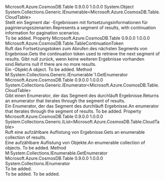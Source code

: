 <Type Name="TableResultSegment" FullName="Microsoft.Azure.CosmosDB.Table.TableResultSegment">
  <TypeSignature Language="C#" Value="public sealed class TableResultSegment : System.Collections.Generic.IEnumerable&lt;Microsoft.Azure.CosmosDB.Table.CloudTable&gt;" />
  <TypeSignature Language="ILAsm" Value=".class public auto ansi sealed beforefieldinit TableResultSegment extends System.Object implements class System.Collections.Generic.IEnumerable`1&lt;class Microsoft.Azure.CosmosDB.Table.CloudTable&gt;, class System.Collections.IEnumerable" />
  <TypeSignature Language="DocId" Value="T:Microsoft.Azure.CosmosDB.Table.TableResultSegment" />
  <TypeSignature Language="VB.NET" Value="Public NotInheritable Class TableResultSegment&#xA;Implements IEnumerable(Of CloudTable)" />
  <TypeSignature Language="F#" Value="type TableResultSegment = class&#xA;    interface seq&lt;CloudTable&gt;&#xA;    interface IEnumerable" />
  <AssemblyInfo>
    <AssemblyName>Microsoft.Azure.CosmosDB.Table</AssemblyName>
    <AssemblyVersion>0.9.0.0</AssemblyVersion>
    <AssemblyVersion>1.0.0.0</AssemblyVersion>
  </AssemblyInfo>
  <Base>
    <BaseTypeName>System.Object</BaseTypeName>
  </Base>
  <Interfaces>
    <Interface>
      <InterfaceName>System.Collections.Generic.IEnumerable&lt;Microsoft.Azure.CosmosDB.Table.CloudTable&gt;</InterfaceName>
    </Interface>
  </Interfaces>
  <Docs>
    <summary>
            <span data-ttu-id="31d51-101">Stellt ein Segment dar <see cref="T:Microsoft.Azure.CosmosDB.Table.CloudTable" /> -Ergebnissen mit fortsetzungsinformationen für paginierungsszenarien.</span><span class="sxs-lookup"><span data-stu-id="31d51-101">Represents a segment of <see cref="T:Microsoft.Azure.CosmosDB.Table.CloudTable" /> results, with continuation information for pagination scenarios.</span></span>
            </summary>
    <remarks>To be added.</remarks>
  </Docs>
  <Members>
    <Member MemberName="ContinuationToken">
      <MemberSignature Language="C#" Value="public Microsoft.Azure.CosmosDB.Table.TableContinuationToken ContinuationToken { get; }" />
      <MemberSignature Language="ILAsm" Value=".property instance class Microsoft.Azure.CosmosDB.Table.TableContinuationToken ContinuationToken" />
      <MemberSignature Language="DocId" Value="P:Microsoft.Azure.CosmosDB.Table.TableResultSegment.ContinuationToken" />
      <MemberSignature Language="VB.NET" Value="Public ReadOnly Property ContinuationToken As TableContinuationToken" />
      <MemberSignature Language="F#" Value="member this.ContinuationToken : Microsoft.Azure.CosmosDB.Table.TableContinuationToken" Usage="Microsoft.Azure.CosmosDB.Table.TableResultSegment.ContinuationToken" />
      <MemberType>Property</MemberType>
      <AssemblyInfo>
        <AssemblyName>Microsoft.Azure.CosmosDB.Table</AssemblyName>
        <AssemblyVersion>0.9.0.0</AssemblyVersion>
        <AssemblyVersion>1.0.0.0</AssemblyVersion>
      </AssemblyInfo>
      <ReturnValue>
        <ReturnType>Microsoft.Azure.CosmosDB.Table.TableContinuationToken</ReturnType>
      </ReturnValue>
      <Docs>
        <summary>
            <span data-ttu-id="31d51-102">Ruft das Fortsetzungstoken zum Abrufen des nächsten Segments von <see cref="T:Microsoft.Azure.CosmosDB.Table.CloudTable" /> Ergebnisse.</span><span class="sxs-lookup"><span data-stu-id="31d51-102">Gets the continuation token used to retrieve the next segment of <see cref="T:Microsoft.Azure.CosmosDB.Table.CloudTable" /> results.</span></span> <span data-ttu-id="31d51-103">Gibt null zurück, wenn keine weiteren Ergebnisse vorhanden sind.</span><span class="sxs-lookup"><span data-stu-id="31d51-103">Returns null if there are no more results.</span></span>
            </summary>
        <value><span data-ttu-id="31d51-104">Ein <see cref="T:Microsoft.Azure.CosmosDB.Table.TableContinuationToken" />-Objekt.</span><span class="sxs-lookup"><span data-stu-id="31d51-104">A <see cref="T:Microsoft.Azure.CosmosDB.Table.TableContinuationToken" /> object.</span></span></value>
        <remarks>To be added.</remarks>
      </Docs>
    </Member>
    <Member MemberName="GetEnumerator">
      <MemberSignature Language="C#" Value="public System.Collections.Generic.IEnumerator&lt;Microsoft.Azure.CosmosDB.Table.CloudTable&gt; GetEnumerator ();" />
      <MemberSignature Language="ILAsm" Value=".method public hidebysig newslot virtual instance class System.Collections.Generic.IEnumerator`1&lt;class Microsoft.Azure.CosmosDB.Table.CloudTable&gt; GetEnumerator() cil managed" />
      <MemberSignature Language="DocId" Value="M:Microsoft.Azure.CosmosDB.Table.TableResultSegment.GetEnumerator" />
      <MemberSignature Language="VB.NET" Value="Public Function GetEnumerator () As IEnumerator(Of CloudTable)" />
      <MemberSignature Language="F#" Value="abstract member GetEnumerator : unit -&gt; System.Collections.Generic.IEnumerator&lt;Microsoft.Azure.CosmosDB.Table.CloudTable&gt;&#xA;override this.GetEnumerator : unit -&gt; System.Collections.Generic.IEnumerator&lt;Microsoft.Azure.CosmosDB.Table.CloudTable&gt;" Usage="tableResultSegment.GetEnumerator " />
      <MemberType>Method</MemberType>
      <Implements>
        <InterfaceMember>M:System.Collections.Generic.IEnumerable`1.GetEnumerator</InterfaceMember>
      </Implements>
      <AssemblyInfo>
        <AssemblyName>Microsoft.Azure.CosmosDB.Table</AssemblyName>
        <AssemblyVersion>0.9.0.0</AssemblyVersion>
        <AssemblyVersion>1.0.0.0</AssemblyVersion>
      </AssemblyInfo>
      <ReturnValue>
        <ReturnType>System.Collections.Generic.IEnumerator&lt;Microsoft.Azure.CosmosDB.Table.CloudTable&gt;</ReturnType>
      </ReturnValue>
      <Parameters />
      <Docs>
        <summary>
            <span data-ttu-id="31d51-105">Gibt einen Enumerator, der das Segment des durchläuft <see cref="T:Microsoft.Azure.CosmosDB.Table.CloudTable" /> Ergebnisse.</span><span class="sxs-lookup"><span data-stu-id="31d51-105">Returns an enumerator that iterates through the segment of <see cref="T:Microsoft.Azure.CosmosDB.Table.CloudTable" /> results.</span></span> 
            </summary>
        <returns><span data-ttu-id="31d51-106">Ein Enumerator, der das Segment des durchläuft <see cref="T:Microsoft.Azure.CosmosDB.Table.CloudTable" /> Ergebnisse.</span><span class="sxs-lookup"><span data-stu-id="31d51-106">An enumerator that iterates through the segment of <see cref="T:Microsoft.Azure.CosmosDB.Table.CloudTable" /> results.</span></span></returns>
        <remarks>To be added.</remarks>
      </Docs>
    </Member>
    <Member MemberName="Results">
      <MemberSignature Language="C#" Value="public System.Collections.Generic.IList&lt;Microsoft.Azure.CosmosDB.Table.CloudTable&gt; Results { get; }" />
      <MemberSignature Language="ILAsm" Value=".property instance class System.Collections.Generic.IList`1&lt;class Microsoft.Azure.CosmosDB.Table.CloudTable&gt; Results" />
      <MemberSignature Language="DocId" Value="P:Microsoft.Azure.CosmosDB.Table.TableResultSegment.Results" />
      <MemberSignature Language="VB.NET" Value="Public ReadOnly Property Results As IList(Of CloudTable)" />
      <MemberSignature Language="F#" Value="member this.Results : System.Collections.Generic.IList&lt;Microsoft.Azure.CosmosDB.Table.CloudTable&gt;" Usage="Microsoft.Azure.CosmosDB.Table.TableResultSegment.Results" />
      <MemberType>Property</MemberType>
      <AssemblyInfo>
        <AssemblyName>Microsoft.Azure.CosmosDB.Table</AssemblyName>
        <AssemblyVersion>0.9.0.0</AssemblyVersion>
        <AssemblyVersion>1.0.0.0</AssemblyVersion>
      </AssemblyInfo>
      <ReturnValue>
        <ReturnType>System.Collections.Generic.IList&lt;Microsoft.Azure.CosmosDB.Table.CloudTable&gt;</ReturnType>
      </ReturnValue>
      <Docs>
        <summary>
            <span data-ttu-id="31d51-107">Ruft eine aufzählbare Auflistung von <see cref="T:Microsoft.Azure.CosmosDB.Table.CloudTable" /> Ergebnisse.</span><span class="sxs-lookup"><span data-stu-id="31d51-107">Gets an enumerable collection of <see cref="T:Microsoft.Azure.CosmosDB.Table.CloudTable" /> results.</span></span>
            </summary>
        <value><span data-ttu-id="31d51-108">Eine aufzählbare Auflistung von <see cref="T:Microsoft.Azure.CosmosDB.Table.CloudTable" /> Objekte.</span><span class="sxs-lookup"><span data-stu-id="31d51-108">An enumerable collection of <see cref="T:Microsoft.Azure.CosmosDB.Table.CloudTable" /> objects.</span></span></value>
        <remarks>To be added.</remarks>
      </Docs>
    </Member>
    <Member MemberName="System.Collections.IEnumerable.GetEnumerator">
      <MemberSignature Language="C#" Value="System.Collections.IEnumerator IEnumerable.GetEnumerator ();" />
      <MemberSignature Language="ILAsm" Value=".method hidebysig newslot virtual instance class System.Collections.IEnumerator System.Collections.IEnumerable.GetEnumerator() cil managed" />
      <MemberSignature Language="DocId" Value="M:Microsoft.Azure.CosmosDB.Table.TableResultSegment.System#Collections#IEnumerable#GetEnumerator" />
      <MemberSignature Language="VB.NET" Value="Function GetEnumerator () As IEnumerator Implements IEnumerable.GetEnumerator" />
      <MemberType>Method</MemberType>
      <Implements>
        <InterfaceMember>M:System.Collections.IEnumerable.GetEnumerator</InterfaceMember>
      </Implements>
      <AssemblyInfo>
        <AssemblyName>Microsoft.Azure.CosmosDB.Table</AssemblyName>
        <AssemblyVersion>0.9.0.0</AssemblyVersion>
        <AssemblyVersion>1.0.0.0</AssemblyVersion>
      </AssemblyInfo>
      <ReturnValue>
        <ReturnType>System.Collections.IEnumerator</ReturnType>
      </ReturnValue>
      <Parameters />
      <Docs>
        <summary>To be added.</summary>
        <returns>To be added.</returns>
        <remarks>To be added.</remarks>
      </Docs>
    </Member>
  </Members>
</Type>
